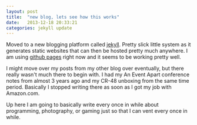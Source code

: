 ```yaml
---
layout: post
title:  "new blog, lets see how this works"
date:   2013-12-18 20:33:21
categories: jekyll update
---
```


Moved to a new blogging platform called [jekyll]. Pretty slick little system as it generates static websites that can then be hosted pretty much anywhere. I am using [github pages] right now and it seems to be working pretty well.

I might move over my posts from my other blog over eventually, but there really wasn't much there to begin with. I had my An Event Apart conference notes from almost 3 years ago and my CR-48 unboxing from the same time period. Basically I stopped writing there as soon as I got my job with Amazon.com.

Up here I am going to basically write every once in while about programming, photography, or gaming just so that I can vent every once in while.

[github pages]: http://pages.github.com/
[jekyll]:    http://jekyllrb.com
